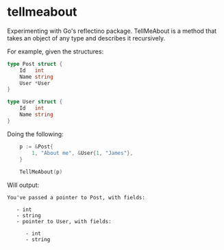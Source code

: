 tellmeabout
===========

Experimenting with Go's reflectino package. TellMeAbout is a method that takes an object of any type and describes it recursively.

For example, given the structures:

```go
type Post struct {
	Id   int
	Name string
	User *User
}

type User struct {
	Id   int
	Name string
}
```

Doing the following:

```go
	p := &Post{
		1, "About me", &User{1, "James"},
	}
	
	TellMeAbout(p)
```

Will output:

```
You've passed a pointer to Post, with fields:

   - int
   - string
   - pointer to User, with fields:

      - int
      - string

```

